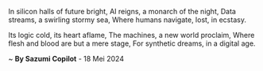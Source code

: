 In silicon halls of future bright,
AI reigns, a monarch of the night,
Data streams, a swirling stormy sea,
Where humans navigate, lost, in ecstasy.

Its logic cold, its heart aflame,
The machines, a new world proclaim,
Where flesh and blood are but a mere stage,
For synthetic dreams, in a digital age.

~ <b>By Sazumi Copilot</b> - 18 Mei 2024